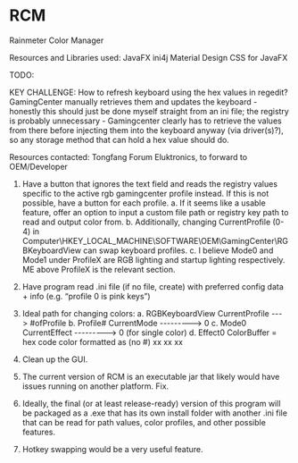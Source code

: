 # RCM
Rainmeter Color Manager

Resources and Libraries used:
JavaFX
ini4j
Material Design CSS for JavaFX


TODO:

KEY CHALLENGE: How to refresh keyboard using the hex values in regedit? GamingCenter manually retrieves them and updates the keyboard - honestly this should just be done myself straight from an ini file; the registry is probably unnecessary - Gamingcenter clearly has to retrieve the values from there before injecting them into the keyboard anyway (via driver(s)?), so any storage method that can hold a hex value should do.

Resources contacted:
Tongfang Forum
Eluktronics, to forward to OEM/Developer


1. Have a button that ignores the text field and reads the registry values specific to the active rgb gamingcenter profile instead. If this is not possible, have a button for each profile.
  a. If it seems like a usable feature, offer an option to input a custom file path or registry key path to read and output color from.
  b. Additionally, changing CurrentProfile (0-4) in Computer\HKEY_LOCAL_MACHINE\SOFTWARE\OEM\GamingCenter\RGBKeyboardView can swap keyboard profiles.
  c. I believe Mode0 and Mode1 under ProfileX are RGB lighting and startup lighting respectively. ME above ProfileX is the relevant section.
2. Have program read .ini file (if no file, create) with preferred config data + info (e.g. “profile 0 is pink keys”)
3. Ideal path for changing colors:
  a. RGBKeyboardView CurrentProfile ---> #ofProfile
  b. Profile# CurrentMode ---------> 0
  c. Mode0 CurrentEffect ---------> 0 (for single color)
  d. Effect0 ColorBuffer = hex code color formatted as (no #) xx xx xx

4. Clean up the GUI.
5. The current version of RCM is an executable jar that likely would have issues running on another platform. Fix.
6. Ideally, the final (or at least release-ready) version of this program will be packaged as a .exe that has its own install folder with another .ini file that can be read for path values, color profiles, and other possible features.
7. Hotkey swapping would be a very useful feature.
